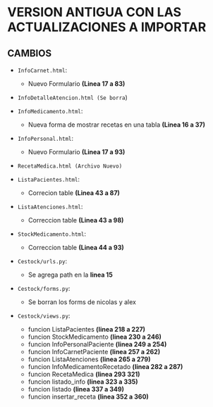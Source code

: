 # VERSION ANTIGUA CON LAS ACTUALIZACIONES A IMPORTAR

## CAMBIOS

- `InfoCarnet.html`:
	* Nuevo Formulario **(Linea 17 a 83)**

- `InfoDetalleAtencion.html (Se borra`)

- `InfoMedicamento.html`:
	* Nueva forma de mostrar recetas en una tabla **(Linea 16 a 37)**

- `InfoPersonal.html`:
	* Nuevo Formulario **(Linea 17 a 93)**

- `RecetaMedica.html (Archivo Nuevo)`

- `ListaPacientes.html`:
	* Correcion table **(Linea 43 a 87)**

- `ListaAtenciones.html`:
	* Correccion table **(Linea 43 a 98)**

- `StockMedicamento.html`:
	* Correccion table **(Linea 44 a 93)**

- `Cestock/urls.py`:
	* Se agrega path en la **linea 15**

- `Cestock/forms.py`:
	* Se borran los forms de nicolas y alex

- `Cestock/views.py`:
	* funcion ListaPacientes **(linea 218 a 227)**
	* funcion StockMedicamento **(linea 230 a 246)**
	* funcion InfoPersonalPaciente **(linea 249 a 254)**
	* funcion InfoCarnetPaciente **(linea 257 a 262)**
	* funcion ListaAtenciones **(linea 265 a 279)**
	* funcion InfoMedicamentoRecetado **(linea 282 a 287)**
	* funcion RecetaMedica **(linea 293 321)**
	* funcion listado_info **(linea 323 a 335)**
	* funcion listado **(linea 337 a 349)**
	* funcion insertar_receta **(linea 352 a 360)**